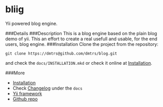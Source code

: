 bliig
=====
Yii powered blog engine.

###Details
###Description
This is a blog engine based on the plain blog demo of yii. This an effort to create a real usefull and usable, for the end users, blog engine.
###Installation
Clone the project from the repository:

    git clone https://dmtrs@github.com/dmtrs/blog.git

and check the <code>docs/INSTALLATION.mkd</code> or check it online at [Installation](https://github.com/dmtrs/bliig/blob/master/docs/INSTALLATION.mkd).

###More
- [Installation](https://github.com/dmtrs/bliig/blob/master/docs/INSTALLATION.mkd)
- Check [Changelog](https://github.com/dmtrs/bliig/blob/master/docs/CHANGELOG.mkd) under the <code>docs</code>
- [Yii framework](http://www.yiiframework.com/)
- [Github repo](https://github.com/dmtrs/blog)  

